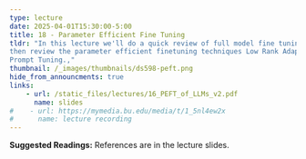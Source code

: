```yaml
---
type: lecture
date: 2025-04-01T15:30:00-5:00
title: 18 - Parameter Efficient Fine Tuning
tldr: "In this lecture we'll do a quick review of full model fine tuning
then review the parameter efficient finetuning techniques Low Rank Adaptation and
Prompt Tuning.,"
thumbnail: /_images/thumbnails/ds598-peft.png
hide_from_announcments: true
links: 
    - url: /static_files/lectures/16_PEFT_of_LLMs_v2.pdf
      name: slides
#    - url: https://mymedia.bu.edu/media/t/1_5nl4ew2x
#      name: lecture recording
---
```

**Suggested Readings:**
References are in the lecture slides.
